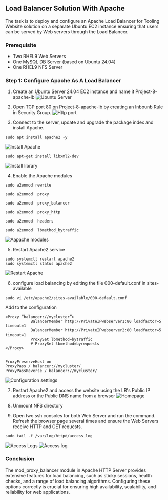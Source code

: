 ## Load Balancer Solution With Apache
The task is to deploy and configure an Apache Load Balancer for Tooling Website solution on a separate Ubuntu EC2 instance ensuring that users can be served by Web servers through the Load Balancer.

### Prerequisite
* Two RHEL9 Web Servers
* One MySQL DB Server (based on Ubuntu 24.04)
* One RHEL9 NFS Server

### Step 1: Configure Apache As A Load Balancer
1. Create an Ubuntu Server 24.04 EC2 instance and name it Project-8-apache-lb
![Ubuntu Server](images/ubuntu.jpg)

2. Open TCP port 80 on Project-8-apache-lb by creating an Inbounb Rule in Security Group.
![Http port](images/inbound.jpg)

3. Connect to the server, update and upgrade the package index and install Apache.
```
sudo apt install apache2 -y
```
![Install Apache](images/install_apache.jpg)   
```
sudo apt-get install libxml2-dev
```
![Install library](images/install_lib.jpg)   

4. Enable the Apache modules
```
sudo a2enmod rewrite

sudo a2enmod  proxy

sudo a2enmod  proxy_balancer

sudo a2enmod  proxy_http

sudo a2enmod  headers

sudo a2enmod  lbmethod_bytraffic
```
![Aapache modules](images/modules.jpg)   

5. Restart Apache2 service
```
sudo systemctl restart apache2
sudo systemctl status apache2
```
![Restart Apache](images/restart.jpg)    

6. configure load balancing by editing the file 000-default.conf in sites-available
```
sudo vi /etc/apache2/sites-available/000-default.conf
```
Add to the configuration
```
<Proxy “balancer://mycluster”>
           BalancerMember http://PrivateIPwebserver1:80 loadfactor=5 timeout=1
           BalancerMember http://PrivateIPwebserver2:80 loadfactor=5 timeout=1
           ProxySet lbmethod=bytraffic
           # ProxySet lbmethod=byrequests
</Proxy>


ProxyPreserveHost on
ProxyPass / balancer://mycluster/
ProxyPassReverse / balancer://mycluster/
```
![Configuration settings](images/conf.jpg)   

7. Restart Apache2 and access the website using the LB's Public IP address or the Public DNS name from a browser
![Homepage](images/homepage.jpg)

8. Unmount NFS directory

9. Open two ssh consoles for both Web Server and run the command. Refresh the browser page several times and ensure the Web Servers receive HTTP and GET requests.
```
sudo tail -f /var/log/httpd/access_log
```
![Access Logs](images/access.jpg)
![Access log](images/access1.jpg) 

### Conclusion
The mod_proxy_balancer module in Apache HTTP Server provides extensive features for load balancing, such as sticky sessions, health checks, and a range of load balancing algorithms. Configuring these options correctly is crucial for ensuring high availability, scalability, and reliability for web applications.